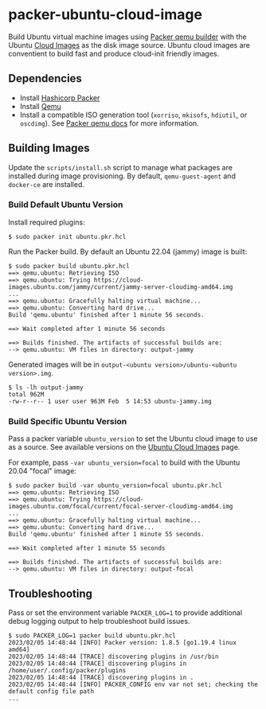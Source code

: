 # packer-ubuntu-cloud-image

Build Ubuntu virtual machine images using [Packer qemu builder](https://developer.hashicorp.com/packer/plugins/builders/qemu) with the Ubuntu [Cloud Images](https://cloud-images.ubuntu.com/) as the disk image source.
Ubuntu cloud images are conventient to build fast and produce cloud-init friendly images.

## Dependencies

* Install [Hashicorp Packer](https://www.packer.io/)
* Install [Qemu](https://www.qemu.org/download/)
* Install a compatible ISO generation tool (`xorriso`, `mkisofs`, `hdiutil`, or `oscdimg`). See [Packer qemu docs](https://developer.hashicorp.com/packer/plugins/builders/qemu#cd-configuration) for more information.

## Building Images

Update the `scripts/install.sh` script to manage what packages are installed during image provisioning. By default, `qemu-guest-agent` and `docker-ce` are installed.

### Build Default Ubuntu Version

Install required plugins:

```shell
$ sudo packer init ubuntu.pkr.hcl
```

Run the Packer build. By default an Ubuntu 22.04 (jammy) image is built:

```shell
$ sudo packer build ubuntu.pkr.hcl
==> qemu.ubuntu: Retrieving ISO
==> qemu.ubuntu: Trying https://cloud-images.ubuntu.com/jammy/current/jammy-server-cloudimg-amd64.img
...
==> qemu.ubuntu: Gracefully halting virtual machine...
==> qemu.ubuntu: Converting hard drive...
Build 'qemu.ubuntu' finished after 1 minute 56 seconds.

==> Wait completed after 1 minute 56 seconds

==> Builds finished. The artifacts of successful builds are:
--> qemu.ubuntu: VM files in directory: output-jammy
```

Generated images will be in `output-<ubuntu version>/ubuntu-<ubuntu version>.img`.

```shell
$ ls -lh output-jammy
total 962M
-rw-r--r-- 1 user user 963M Feb  5 14:53 ubuntu-jammy.img
```

### Build Specific Ubuntu Version

Pass a packer variable `ubuntu_version` to set the Ubuntu cloud image to use as a source.
See available versions on the [Ubuntu Cloud Images](https://cloud-images.ubuntu.com/) page.

For example, pass `-var ubuntu_version=focal` to build with the Ubuntu 20.04 "focal" image:

```shell
$ sudo packer build -var ubuntu_version=focal ubuntu.pkr.hcl
==> qemu.ubuntu: Retrieving ISO
==> qemu.ubuntu: Trying https://cloud-images.ubuntu.com/focal/current/focal-server-cloudimg-amd64.img
...
==> qemu.ubuntu: Gracefully halting virtual machine...
==> qemu.ubuntu: Converting hard drive...
Build 'qemu.ubuntu' finished after 1 minute 55 seconds.

==> Wait completed after 1 minute 55 seconds

==> Builds finished. The artifacts of successful builds are:
--> qemu.ubuntu: VM files in directory: output-focal
```

## Troubleshooting

Pass or set the environment variable `PACKER_LOG=1` to provide additional debug logging output to help troubleshoot build issues.

```shell
$ sudo PACKER_LOG=1 packer build ubuntu.pkr.hcl
2023/02/05 14:48:44 [INFO] Packer version: 1.8.5 [go1.19.4 linux amd64]
2023/02/05 14:48:44 [TRACE] discovering plugins in /usr/bin
2023/02/05 14:48:44 [TRACE] discovering plugins in /home/user/.config/packer/plugins
2023/02/05 14:48:44 [TRACE] discovering plugins in .
2023/02/05 14:48:44 [INFO] PACKER_CONFIG env var not set; checking the default config file path
...

```
 
